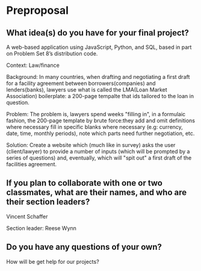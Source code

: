 # Preproposal

## What idea(s) do you have for your final project?

A web-based application using JavaScript, Python, and SQL, based in part on Problem Set 8’s distribution code.

Context: Law/finance

Background:
In many countries, when drafting and negotiating a first draft for a facility agreement between borrowers(companies)
and lenders(banks), lawyers use what is called the LMA(Loan Market Association) boilerplate: a 200-page tempalte that ids tailored
to the loan in question.

Problem:
The problem is, lawyers spend weeks "filling in", in a formulaic fashion, the 200-page template by brute force:they add and omit
definitions where necessary fill in specific blanks where necessary (e.g: currency, date, time, monthly periods), note which parts need
further negotiation, etc.

Solution:
Create a website which (much like in survey) asks the user (client/lawyer) to provide a number of inputs (which will be prompted by
a series of questions) and, eventually, which will "spit out" a first draft of the facilities agreement.


## If you plan to collaborate with one or two classmates, what are their names, and who are their section leaders?

Vincent Schaffer

Section leader: Reese Wynn

## Do you have any questions of your own?

How will be get help for our projects?



